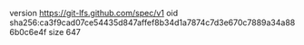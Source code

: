 version https://git-lfs.github.com/spec/v1
oid sha256:ca3f9cad07ce54435d847affef8b34d1a7874c7d3e670c7889a34a886b0c6e4f
size 647
